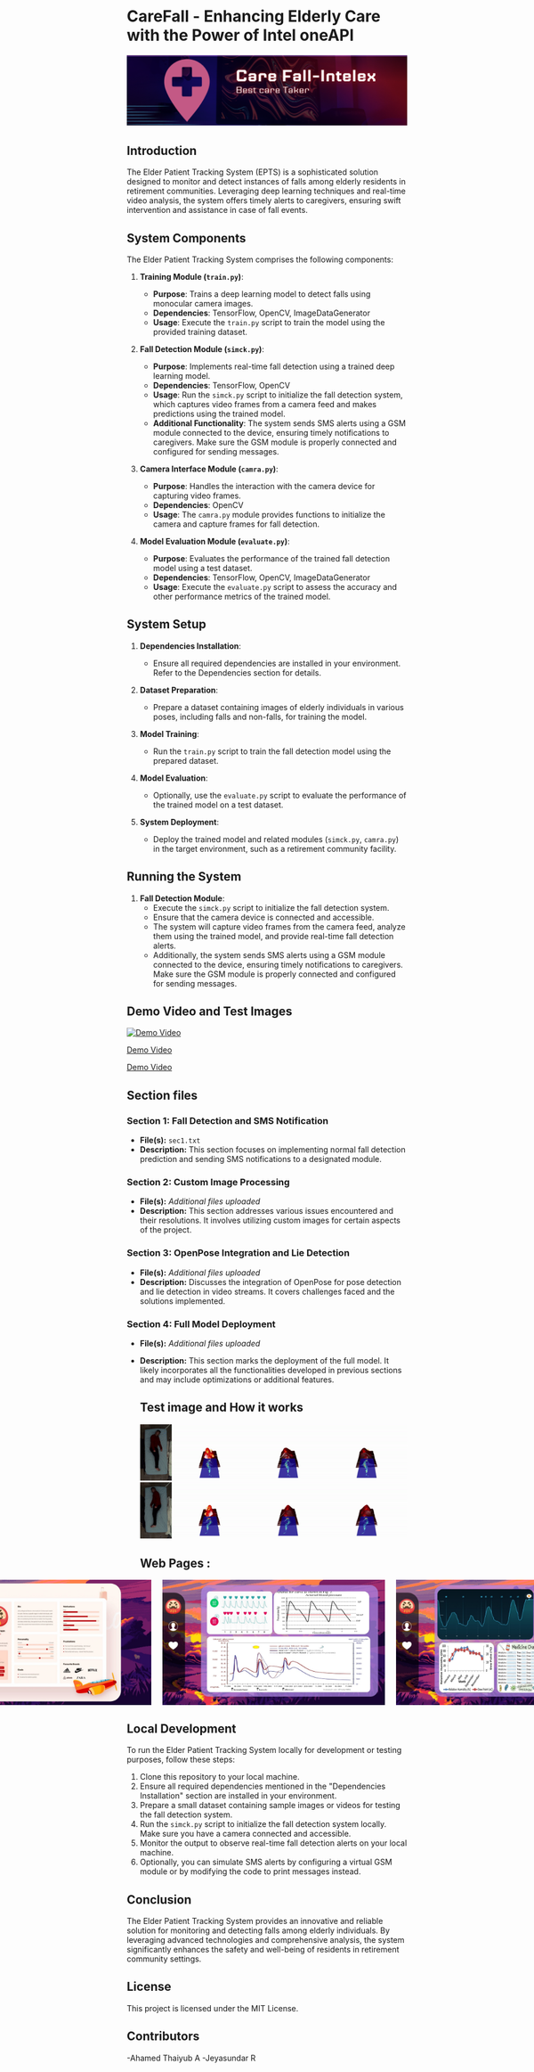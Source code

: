 
# CareFall - Enhancing Elderly Care with the Power of Intel oneAPI

![Screenshot](img/Screenshot%202024-03-20%20010923.png)


## Introduction
The Elder Patient Tracking System (EPTS) is a sophisticated solution designed to monitor and detect instances of falls among elderly residents in retirement communities. Leveraging deep learning techniques and real-time video analysis, the system offers timely alerts to caregivers, ensuring swift intervention and assistance in case of fall events.

## System Components
The Elder Patient Tracking System comprises the following components:

1. **Training Module (`train.py`)**:
   - **Purpose**: Trains a deep learning model to detect falls using monocular camera images.
   - **Dependencies**: TensorFlow, OpenCV, ImageDataGenerator
   - **Usage**: Execute the `train.py` script to train the model using the provided training dataset.

2. **Fall Detection Module (`simck.py`)**:
   - **Purpose**: Implements real-time fall detection using a trained deep learning model.
   - **Dependencies**: TensorFlow, OpenCV
   - **Usage**: Run the `simck.py` script to initialize the fall detection system, which captures video frames from a camera feed and makes predictions using the trained model.
   - **Additional Functionality**: The system sends SMS alerts using a GSM module connected to the device, ensuring timely notifications to caregivers. Make sure the GSM module is properly connected and configured for sending messages.

3. **Camera Interface Module (`camra.py`)**:
   - **Purpose**: Handles the interaction with the camera device for capturing video frames.
   - **Dependencies**: OpenCV
   - **Usage**: The `camra.py` module provides functions to initialize the camera and capture frames for fall detection.

4. **Model Evaluation Module (`evaluate.py`)**:
   - **Purpose**: Evaluates the performance of the trained fall detection model using a test dataset.
   - **Dependencies**: TensorFlow, OpenCV, ImageDataGenerator
   - **Usage**: Execute the `evaluate.py` script to assess the accuracy and other performance metrics of the trained model.

## System Setup
1. **Dependencies Installation**:
   - Ensure all required dependencies are installed in your environment. Refer to the Dependencies section for details.

2. **Dataset Preparation**: 
   - Prepare a dataset containing images of elderly individuals in various poses, including falls and non-falls, for training the model.

3. **Model Training**: 
   - Run the `train.py` script to train the fall detection model using the prepared dataset.

4. **Model Evaluation**:
   - Optionally, use the `evaluate.py` script to evaluate the performance of the trained model on a test dataset.

5. **System Deployment**: 
   - Deploy the trained model and related modules (`simck.py`, `camra.py`) in the target environment, such as a retirement community facility.

## Running the System
1. **Fall Detection Module**:
   - Execute the `simck.py` script to initialize the fall detection system.
   - Ensure that the camera device is connected and accessible.
   - The system will capture video frames from the camera feed, analyze them using the trained model, and provide real-time fall detection alerts.
   - Additionally, the system sends SMS alerts using a GSM module connected to the device, ensuring timely notifications to caregivers. Make sure the GSM module is properly connected and configured for sending messages.

## Demo Video and Test Images

[![Demo Video](https://github.com/Ahamedthaiyub/CareFall/raw/main/assets/98688617/372626a3-703d-4bc8-92a0-02fd83b3771a.png)](https://github.com/Ahamedthaiyub/CareFall/raw/main/assets/98688617/372626a3-703d-4bc8-92a0-02fd83b3771a)

  [Demo Video](https://github.com/Ahamedthaiyub/CareFall/raw/main/assets/98688617/b6d2a14f-ef18-452a-837c-6c03bbb32154)

  
  [Demo Video](https://github.com/Ahamedthaiyub/CareFall-Hackhive/assets/98688617/8ef93350-e852-430e-834c-e81eebd73321)






## Section files 

### Section 1: Fall Detection and SMS Notification
- **File(s):** `sec1.txt`
- **Description:** This section focuses on implementing normal fall detection prediction and sending SMS notifications to a designated module.

### Section 2: Custom Image Processing
- **File(s):** *Additional files uploaded*
- **Description:** This section addresses various issues encountered and their resolutions. It involves utilizing custom images for certain aspects of the project.

### Section 3: OpenPose Integration and Lie Detection
- **File(s):** *Additional files uploaded*
- **Description:** Discusses the integration of OpenPose for pose detection and lie detection in video streams. It covers challenges faced and the solutions implemented.

### Section 4: Full Model Deployment
- **File(s):** *Additional files uploaded*
- **Description:** This section marks the deployment of the full model. It likely incorporates all the functionalities developed in previous sections and may include optimizations or additional features.





  
  ## Test image and How it works 

  ![00091_00016](00091_00016.gif)
  ![00091_00016](00091_00031.gif)

  ## Web Pages :


  <div style="display: flex; justify-content: center;">
    <img src="WhatsApp%20Image%202024-03-20%20at%2012.52.07%20AM.jpeg" alt="WhatsApp Image 2024-03-20 at 12.52.07 AM" style="width: 400px; margin-right: 10px;">
    <img src="WhatsApp%20Image%202024-03-20%20at%2012.52.08%20AM%20(1).jpeg" alt="WhatsApp Image 2024-03-20 at 12.52.08 AM (1)" style="width: 400px; margin: 0 10px;">
    <img src="WhatsApp%20Image%202024-03-20%20at%2012.52.08%20AM.jpeg" alt="WhatsApp Image 2024-03-20 at 12.52.08 AM" style="width: 400px; margin-left: 10px;">
</div>

## Local Development

To run the Elder Patient Tracking System locally for development or testing purposes, follow these steps:

1. Clone this repository to your local machine.
2. Ensure all required dependencies mentioned in the "Dependencies Installation" section are installed in your environment.
3. Prepare a small dataset containing sample images or videos for testing the fall detection system.
4. Run the `simck.py` script to initialize the fall detection system locally. Make sure you have a camera connected and accessible.
5. Monitor the output to observe real-time fall detection alerts on your local machine.
6. Optionally, you can simulate SMS alerts by configuring a virtual GSM module or by modifying the code to print messages instead.


  


## Conclusion
The Elder Patient Tracking System provides an innovative and reliable solution for monitoring and detecting falls among elderly individuals. By leveraging advanced technologies and comprehensive analysis, the system significantly enhances the safety and well-being of residents in retirement community settings.

## License
This project is licensed under the MIT License.

## Contributors
-Ahamed Thaiyub A
-Jeyasundar R
